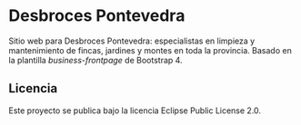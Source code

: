 # Desbroces Pontevedra

Sitio web para Desbroces Pontevedra: especialistas en limpieza y mantenimiento de fincas, jardines y montes en toda la provincia. Basado en la plantilla *business-frontpage* de Bootstrap 4.

## Licencia

Este proyecto se publica bajo la licencia Eclipse Public License 2.0.


